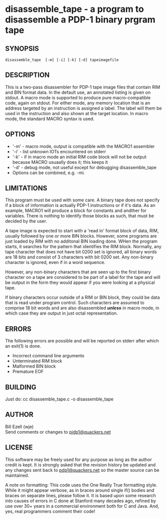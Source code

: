 # disassemble_tape - a program to disassemble a PDP-1 binary prgram tape

## SYNOPSIS
```
disassemble_tape  [-m] [-i] [-k] [-d] tapeimagefile
```
## DESCRIPTION
This is a two-pass disassembler for PDP-1 tape image files that contain RIM and BIN format data.
In the default use, an annotated listing is given on stdout.
A macro mode is supported to produce pure macro-compatible code, again on stdout.
For either mode, any memory location that is an address targeted by an instruction is assigned a label.
The label will them be used in the instruction and also shown at the target location.
In macro mode, the standard MACRO syntax is used.

## OPTIONS
- '-m' - macro mode, output is compatible with the MACRO1 assembler
- '-i' - list unknown IOTs encountered on stderr
- '-k' - if in macro mode an initial RIM code block will not be output because MACRO usuaally does it; this keeps it
- '-d' - debug mode, not useful except for debugging disassemble_tape
- Options can be combined, e.g. -mi.

## LIMITATIONS
This program must be used with some care. A binary tape does not specify if a block of information is actually
PDP-1 instructions or if it's data. As an example, MACRO1 will produce a block for constants and andther
for variables. There is nothing to identify those blocks as such, that must be decided by the user.

A tape image is expected to start with a 'read in' format block of data, RIM, usually followed by one or more BIN
blocks.
However, some programs are just loaded by RIM with no additonal BIN loading done.
WHen the program starts, it searches for the pattern that identifies the RIM block.
Normally, any tape character that does not have bit 0200 set is ignored,
all binary words are 18 bits and consist of 3 characters with bit 0200 set.
Any non-binary character is ignored, even if in a word sequence.

However, any non-binary characters that are seen up to the first binary character on a tape are considered to be
part of a label for the tape and will be output in the form they would appear if you were looking at a physical tape.

If binary characters occur outside of a RIM or BIN block, they could be data that is read under program control.
Such characters are assumed to comprise 18 bit words and are also disassembled ***unless*** in macro mode, in which
case they are output in just octal representation.
## ERRORS
The following errors are possible and will be reported on stderr after which an exit(1) is done.
- Incorrect command line arguments
- Unterminated RIM block
- Malformed BIN block
- Premature EOF

## BUILDING
Just do:
cc disassemble_tape.c -o disassemble_tape

## AUTHOR
Bill Ezell (wje)  
Send comments or changes to pidp1@quackers.net
## LICENSE
This software may be freely used for any purpose as long as the author credit is kept.
It is strongly asked that the revision history be updated and any changes sent back to pdp1@quackers.net so
the master source can be maintained.

A note on formatting:
This code uses the One Really True formatting style.
While it might appear verbose, as in braces around single if() bodies and braces on separate lines,
please follow it.
It is based upon some research into causes of errors in C done at Stanford many decades ago, refined
by use over 30+ years in a commercial environment both for C and Java.
And, yes, real programmers comment their code!
